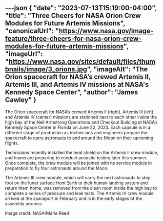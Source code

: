 ---json
{
  "date": "2023-07-13T15:19:00-04:00",
  "title": "Three Cheers for NASA Orion Crew Modules for Future Artemis Missions",
  "canonicalUrl": "https://www.nasa.gov/image-feature/three-cheers-for-nasa-orion-crew-modules-for-future-artemis-missions",
  "imageUrl": "https://www.nasa.gov/sites/default/files/thumbnails/image/3_orions.jpg",
  "imageAlt": "The Orion spacecraft for NASA’s crewed Artemis II, Artemis III, and Artemis IV missions at NASA's Kennedy Space Center",
  "author": "James Cawley"
}
---

The Orion spacecraft for NASA’s crewed Artemis II (right), Artemis III (left) and Artemis IV (center) missions are stationed next to each other inside the high bay of the Neil Armstrong Operations and Checkout Building at NASA’s Kennedy Space Center in Florida on June 22, 2023. Each capsule is in a different stage of production as technicians and engineers prepare the spacecraft to carry astronauts to and around the Moon on their upcoming flights.

Technicians recently installed the heat shield on the Artemis II crew module, and teams are preparing to conduct acoustic testing later this summer. Once complete, the crew module will be joined with its service module in preparation to fly four astronauts around the Moon.

The Artemis III crew module, which will carry the next astronauts to step foot on the lunar surface from Earth to their human landing system and return them home, was removed from the clean room inside the high bay to complete a series of pressure and leak tests. The Artemis IV crew module arrived at the spaceport in February and is in the early stages of the assembly process.

Image credit: NASA/Marie Reed
